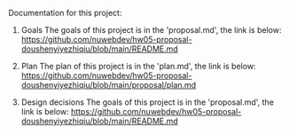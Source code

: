 Documentation for this project:

1. Goals
The goals of this project is in the 'proposal.md', the link is below:
https://github.com/nuwebdev/hw05-proposal-doushenyiyezhiqiu/blob/main/README.md

2. Plan
The plan of this project is in the 'plan.md', the link is below:
https://github.com/nuwebdev/hw05-proposal-doushenyiyezhiqiu/blob/main/proposal/plan.md

3. Design decisions
The goals of this project is in the 'proposal.md', the link is below:
https://github.com/nuwebdev/hw05-proposal-doushenyiyezhiqiu/blob/main/README.md